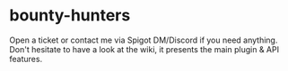 # bounty-hunters

Open a ticket or contact me via Spigot DM/Discord if you need anything.\
Don't hesitate to have a look at the wiki, it presents the main plugin & API features.
